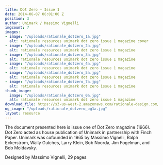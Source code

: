 ```yaml
---
title: Dot Zero – Issue 1
date: 2014-06-07 06:01:00 Z
position: 3
author: Unimark / Massimo Vignelli
imgcount: 7
images:
- image: "/uploads/rationale_dotzero_1a.jpg"
  alt: rationale resources unimark dot zero issue 1 magazine cover
- image: "/uploads/rationale_dotzero_2a.jpg"
  alt: rationale resources unimark dot zero issue 1 magazine
- image: "/uploads/rationale_dotzero_3a.jpg"
  alt: rationale resources unimark dot zero issue 1 magazine
- image: "/uploads/rationale_dotzero_4a.jpg"
  alt: rationale resources unimark dot zero issue 1 magazine
- image: "/uploads/rationale_dotzero_5a.jpg"
  alt: rationale resources unimark dot zero issue 1 magazine
- image: "/uploads/rationale_dotzero_7a.jpg"
  alt: rationale resources unimark dot zero issue 1 magazine
thumb_image:
  image: "/uploads/rationale_dotzero_0a.jpg"
  alt: rationale resources unimark dot zero issue 1 magazine
download_file: https://s3-us-west-2.amazonaws.com/rationale-design.com/resources/files/Vignelli_DotZero_Issue1.pdf
og_image: "/uploads/rationale_dotzero_og1a.jpg"
layout: resource
---
```


The document presented here is issue one of Dot Zero magazine (1966). Dot Zero acted as house publication of Unimark in partnership with Finch Paper. Unimark was cofounded in 1965 by Massimo Vignelli, Ralph Eckerstrom, Wally Gutches, Larry Klein, Bob Noorda, Jim Fogelman, and Bob Moldavsky.

Designed by Massimo Vignelli, 29 pages

